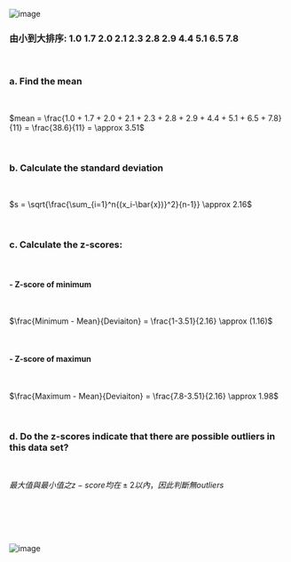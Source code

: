 
![image](https://github.com/user-attachments/assets/c161bb51-0a80-4fb9-bbde-712d4a4b4a54)

### 由小到大排序: 1.0 1.7 2.0 2.1 2.3 2.8 2.9 4.4 5.1 6.5 7.8

<br/>

### a. Find the mean

<br/>

$mean = \frac{1.0 + 1.7 + 2.0 + 2.1 + 2.3 + 2.8 + 2.9 + 4.4 + 5.1 + 6.5 + 7.8}{11} = \frac{38.6}{11} = \approx 3.51$

<br/>

### b. Calculate the standard deviation

<br/>

$s = \sqrt{\frac{\sum_{i=1}^n{(x_i-\bar{x})}^2}{n-1}} \approx 2.16$

<br/>

### c. Calculate the z-scores:

<br/>

#### - Z-score of minimum

<br/>

$\frac{Minimum - Mean}{Deviaiton} = \frac{1-3.51}{2.16} \approx (1.16)$

<br/>

#### - Z-score of maximun

<br/>

$\frac{Maximum - Mean}{Deviaiton} = \frac{7.8-3.51}{2.16} \approx 1.98$

<br/>

### d. Do the z-scores indicate that there are possible outliers in this data set?

<br/>

$最大值與最小值之z-score均在\pm 2以內，因此判斷無outliers$

<br/>
<br/>
<br/>
<br/>

![image](https://github.com/user-attachments/assets/7e05eb51-d1f8-4d3c-938b-f5ebb790b554)
